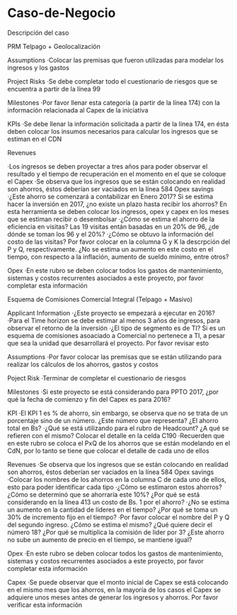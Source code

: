 # Caso-de-Negocio
Descripción del caso

PRM Telpago + Geolocalización

Assumptions
·Colocar las premisas que fueron utilizadas para modelar los ingresos y los gastos

Project Risks
·Se debe completar todo el cuestionario de riesgos que se encuentra a partir de la línea 99

 Milestones
·Por favor llenar esta categoría (a partir de la línea 174) con la información relacionada al Capex de la iniciativa

KPIs
·Se debe llenar la información solicitada a partir de la línea 174, en ésta deben colocar los insumos necesarios para calcular los ingresos que se estiman en el CDN

Revenues

·Los ingresos se deben proyectar a tres años para poder observar el resultado y el tiempo de recuperación en el momento en el que se coloque el Capex
·Se observa que los ingresos que se están colocando en realidad son ahorros, éstos deberían ser vaciados en la línea 584 Opex savings
·¿Este ahorro se comenzará a contabilizar en Enero 2017? Si se estima hacer la inversión en 2017, ¿no existe un plazo hasta recibir los ahorros? En esta herramienta se deben colocar los ingresos, opex y capex en los meses que se estiman recibir o desembolsar
·¿Cómo se estima el ahorro de la eficiencia en visitas? Las 19 visitas entán basadas en un 20% de 96, ¿de dónde se toman los 96 y el 20%?
·¿Cómo se obtuvo la información del costo de las visitas? Por favor colocar en la columna G y K la descrpción del P y Q, respectivamente. ¿No se estima un aumento en este costo en el tiempo, con respecto a la inflación, aumento de sueldo mínimo, entre otros?

Opex
·En este rubro se deben colocar todos los gastos de mantenimiento, sistemas y costos recurrentes asociados a este proyecto, por favor completar esta información

Esquema de Comisiones Comercial Integral (Telpago + Masivo)

Applicant Information
·¿Este proyecto se empezará a ejecutar en 2016?
·Para el Time horizon se debe estimar al menos 3 años de ingresos, para observar el retorno de la inversión
·¿El tipo de segmento es de TI? Si es un esquema de comisiones asoaciado a Comercial no pertenece a TI, a pesar que sea la unidad que desarrollará el proyecto. Por favor revisar esto

Assumptions
·Por favor colocar las premisas que se están utilizando para realizar los cálculos de los ahorros, gastos y costos

Poject Risk
·Terminar de completar el cuestionario de riesgos
 
Milestones
·Si este proyecto se está considerando para PPTO 2017, ¿por qué la fecha de comienzo y fin del Capex es para 2016?

KPI
·El KPI 1 es % de ahorro, sin embargo, se observa que no se trata de un porcentaje sino de un número. ¿Este número que representa? ¿El ahorro total en Bs?
·¿Qué se está utilizando para el rubro de Headcount? ¿A qué se refieren con el mismo? Colocar el detalle en la celda C190
·Recuerden que en este rubro se coloca el PxQ de los ahorros que se están modelando en el CdN, por lo tanto se tiene que colocar el detalle de cada uno de ellos
 
Revenues
·Se observa que los ingresos que se están colocando en realidad son ahorros, éstos deberían ser vaciados en la línea 584 Opex savings
·Colocar los nombres de los ahorros en la columna C de cada uno de ellos, esto para poder identificar cada tipo
·¿Cómo se estimaron estos ahorros? ¿Cómo se determinó que se ahorraría este 10%? ¿Por qué se está considerando en la línea 413 un costo de Bs. 1 por el ahorro?
·¿No se estima un aumento en la cantidad de líderes en el tiempo? ¿Por qué se toma un 30% de incremento fijo en el tiempo?
·Por favor colocar el nombre del P y Q del segundo ingreso. ¿Cómo se estima el mismo? ¿Qué quiere decir el número 18? ¿Por qué se multiplica la comisión de lider por 3? ¿Este ahorro no sube un aumento de precio en el tiempo, se mantiene igual?

Opex
·En este rubro se deben colocar todos los gastos de mantenimiento, sistemas y costos recurrentes asociados a este proyecto, por favor completar esta información

Capex
·Se puede observar que el monto inicial de Capex se está colocando en el mismo mes que los ahorros, en la mayoría de los casos el Capex se adquiere unos meses antes de generar los ingresos y ahorros. Por favor verificar esta información
